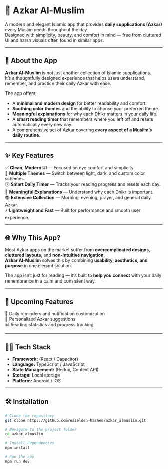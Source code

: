 # 🌙 Azkar Al-Muslim

A modern and elegant Islamic app that provides **daily supplications (Azkar)** every Muslim needs throughout the day.  
Designed with simplicity, beauty, and comfort in mind — free from cluttered UI and harsh visuals often found in similar apps.

---

## 🕌 About the App

**Azkar Al-Muslim** is not just another collection of Islamic supplications.  
It’s a thoughtfully designed experience that helps users understand, remember, and practice their daily Azkar with ease.

The app offers:
- A **minimal and modern design** for better readability and comfort.
- **Soothing color themes** and the ability to choose your preferred theme.
- **Meaningful explanations** for why each Dhikr matters in your daily life.
- A **smart reading timer** that remembers where you left off and resets automatically every new day.
- A comprehensive set of Azkar covering **every aspect of a Muslim’s daily routine**.

---

## ✨ Key Features

✅ **Clean, Modern UI** — Focused on eye comfort and simplicity.  
🎨 **Multiple Themes** — Switch between light, dark, and custom color schemes.  
🕒 **Smart Daily Timer** — Tracks your reading progress and resets each day.  
📖 **Meaningful Explanations** — Understand why each Dhikr is important.  
📚 **Extensive Collection** — Morning, evening, prayer, and general daily Azkar.  
⚡ **Lightweight and Fast** — Built for performance and smooth user experience.

---

## 🌐 Why This App?

Most Azkar apps on the market suffer from **overcomplicated designs**, **cluttered layouts**, and **non-intuitive navigation**.  
**Azkar Al-Muslim** solves this by combining **usability, aesthetics, and purpose** in one elegant solution.

The app isn’t just for reading — it’s built to **help you connect** with your daily remembrance in a calm and consistent way.

---

## 📲 Upcoming Features

🌙 Daily reminders and notification customization  
🧭 Personalized Azkar suggestions  
📊 Reading statistics and progress tracking  

---

## 🧑‍💻 Tech Stack

- **Framework:** (React / Capacitor)
- **Language:** TypeScript / JavaScript  
- **State Management:** (Redux, Context API)  
- **Storage:** Local storage
- **Platform:** Android / iOS

---

## 🛠️ Installation

```bash
# Clone the repository
git clone https://github.com/ezzelden-hashem/azkar_almuslim.git

# Navigate to the project folder
cd azkar_almuslim

# Install dependencies
npm install

# Run the app
npm run dev
